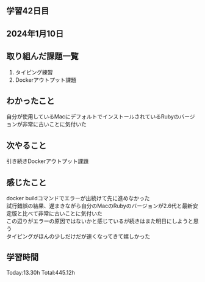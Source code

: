 ## 学習42日目
## 2024年1月10日
## 取り組んだ課題一覧
1. タイピング練習
1. Dockerアウトプット課題
## わかったこと
自分が使用しているMacにデフォルトでインストールされているRubyのバージョンが非常に古いことに気付いた
## 次やること
引き続きDockerアウトプット課題
## 感じたこと
docker buildコマンドでエラーが出続けて先に進めなかった<br>試行錯誤の結果、遅まきながら自分のMacのRubyのバージョンが2.6代と最新安定版と比べて非常に古いことに気付いた<br>
この辺りがエラーの原因ではないかと感じているが続きはまた明日にしようと思う<br>
タイピングがほんの少しだけだが速くなってきて嬉しかった
## 学習時間
 Today:13.30h
 Total:445.12h
